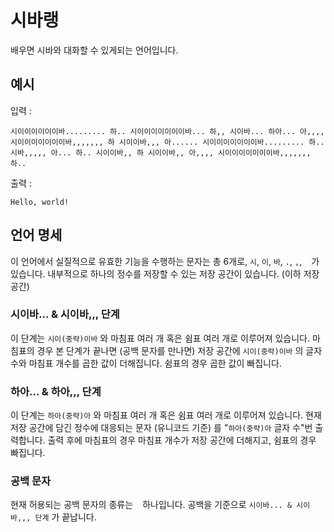 # 시바랭

배우면 시바와 대화할 수 있게되는 언어입니다.

## 예시

입력 :
```
시이이이이이이바......... 하.. 시이이이이이이이바... 하,, 시이바... 하아... 아,,,, 시이이이이이이이바,,,,,,, 하 시이이바,,, 아...... 시이이이이이이이바......... 하.. 시바,,,,, 아... 하.. 시이이바,, 하 시이이바,, 아,,,, 시이이이이이이이바,,,,,,, 하..
```

출력 :
```
Hello, world!
```

## 언어 명세

이 언어에서 실질적으로 유효한 기능을 수행하는 문자는 총 6개로, `시`, `이`, `바`, `.`, `,`, ` ` 가 있습니다. 내부적으로 하나의 정수를 저장할 수 있는 저장 공간이 있습니다. (이하 저장 공간)

### 시이바... & 시이바,,, 단계

이 단계는 `시이(중략)이바` 와 마침표 여러 개 혹은 쉼표 여러 개로 이루어져 있습니다. 마침표의 경우 본 단계가 끝나면 (공백 문자를 만나면) 저장 공간에 `시이(중략)이바` 의 글자 수와 마침표 개수를 곱한 값이 더해집니다. 쉼표의 경우 곱한 값이 빠집니다.

### 하아... & 하아,,, 단계

이 단계는 `하아(중략)아` 와 마침표 여러 개 혹은 쉼표 여러 개로 이루어져 있습니다. 현재 저장 공간에 담긴 정수에 대응되는 문자 (유니코드 기준) 를 "`하아(중략)아` 글자 수"번 출력합니다. 출력 후에 마침표의 경우 마침표 개수가 저장 공간에 더해지고, 쉼표의 경우 빠집니다.

### 공백 문자

현재 허용되는 공백 문자의 종류는 ` ` 하나입니다. 공백을 기준으로 `시이바... & 시이바,,, 단계` 가 끝납니다.